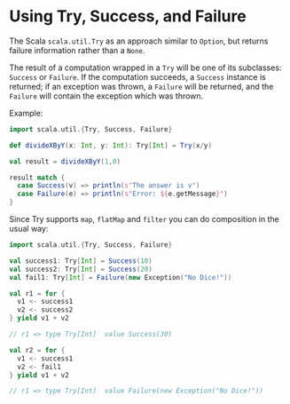# Using Try, Success, and Failure

The Scala `scala.util.Try` as an approach similar to `Option`, but returns failure information rather
than a `None`.

The result of a computation wrapped in a `Try` will be one of its subclasses: `Success` or `Failure`.
If the computation succeeds, a `Success` instance is returned; if an exception was thrown, a `Failure`
will be returned, and the `Failure` will contain the exception which was thrown.

Example:

```scala
import scala.util.{Try, Success, Failure}

def divideXByY(x: Int, y: Int): Try[Int] = Try(x/y)

val result = divideXByY(1,0)

result match {
  case Success(v) => println(s"The answer is v")
  case Failure(e) => println(s"Error: ${e.getMessage}")
}
```

Since Try supports `map`, `flatMap` and `filter` you can do composition in the usual way:

```scala
import scala.util.{Try, Success, Failure}

val success1: Try[Int] = Success(10)
val success2: Try[Int] = Success(20)
val fail1: Try[Int] = Failure(new Exception("No Dice!"))

val r1 = for {
  v1 <- success1
  v2 <- success2
} yield v1 + v2

// r1 => type Try[Int]  value Success(30)

val r2 = for {
  v1 <- success1
  v2 <- fail1
} yield v1 + v2

// r1 => type Try[Int]  value Failure(new Exception("No Dice!"))


```

